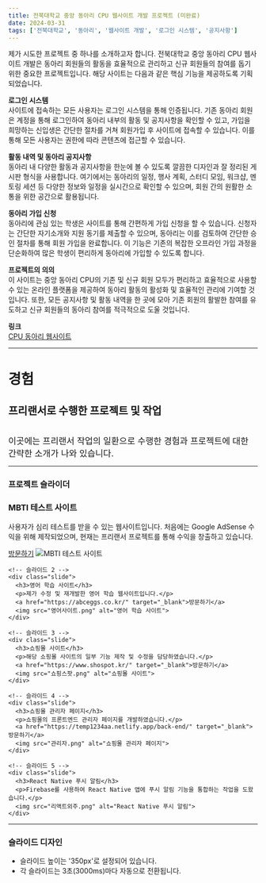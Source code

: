 ```yaml
---
title: 전북대학교 중앙 동아리 CPU 웹사이트 개발 프로젝트 (미완료)
date: 2024-03-31
tags: ['전북대학교', '동아리', '웹사이트 개발', '로그인 시스템', '공지사항']
---
```


<div class="justify-text">
제가 시도한 프로젝트 중 하나를 소개하고자 합니다. 전북대학교 중앙 동아리 CPU 웹사이트 개발은 동아리 회원들의 활동을 효율적으로 관리하고 신규 회원들의 참여를 돕기 위한 중요한 프로젝트입니다. 해당 사이트는 다음과 같은 핵심 기능을 제공하도록 기획되었습니다.

<br>
<!--more-->

**로그인 시스템**  
사이트에 접속하는 모든 사용자는 로그인 시스템을 통해 인증됩니다. 기존 동아리 회원은 계정을 통해 로그인하여 동아리 내부의 활동 및 공지사항을 확인할 수 있고, 가입을 희망하는 신입생은 간단한 절차를 거쳐 회원가입 후 사이트에 접속할 수 있습니다. 이를 통해 모든 사용자는 권한에 따라 콘텐츠에 접근할 수 있습니다.

**활동 내역 및 동아리 공지사항**  
동아리 내 다양한 활동과 공지사항을 한눈에 볼 수 있도록 깔끔한 디자인과 잘 정리된 게시판 형식을 사용합니다. 여기에서는 동아리의 일정, 행사 계획, 스터디 모임, 워크샵, 멘토링 세션 등 다양한 정보와 일정을 실시간으로 확인할 수 있으며, 회원 간의 원활한 소통을 위한 공간으로 활용됩니다.

**동아리 가입 신청**  
동아리에 관심 있는 학생은 사이트를 통해 간편하게 가입 신청을 할 수 있습니다. 신청자는 간단한 자기소개와 지원 동기를 제출할 수 있으며, 동아리는 이를 검토하여 간단한 승인 절차를 통해 회원 가입을 완료합니다. 이 기능은 기존의 복잡한 오프라인 가입 과정을 단순화하여 많은 학생이 편리하게 동아리에 가입할 수 있도록 합니다.

**프로젝트의 의의**  
이 사이트는 중앙 동아리 CPU의 기존 및 신규 회원 모두가 편리하고 효율적으로 사용할 수 있는 온라인 플랫폼을 제공하여 동아리 활동의 활성화 및 효율적인 관리에 기여할 것입니다. 또한, 모든 공지사항 및 활동 내역을 한 곳에 모아 기존 회원의 활발한 참여를 유도하고 신규 회원들의 동아리 참여를 적극적으로 도울 것입니다.

**링크**  
[CPU 동아리 웹사이트](https://lively-kataifi-3d76d7.netlify.app)
</div>     

---

# 경험
## 프리랜서로 수행한 프로젝트 및 작업

<br><span style="font-size:125%">이곳에는 프리랜서 작업의 일환으로 수행한 경험과 프로젝트에 대한 간략한 소개가 나와 있습니다.</span>

---

### 프로젝트 슬라이더

<section>
  <div id="slider">
    <!-- 슬라이드 1 -->
    <div class="slide">
      <h3>MBTI 테스트 사이트</h3>
      <p>사용자가 심리 테스트를 받을 수 있는 웹사이트입니다. 처음에는 Google AdSense 수익을 위해 제작되었으며, 현재는 프리랜서 프로젝트를 통해 수익을 창출하고 있습니다.</p>
      <a href="https://supermbti.netlify.app/" target="_blank">방문하기</a>
      <img src="mbti.png" alt="MBTI 테스트 사이트">
    </div>

    <!-- 슬라이드 2 -->
    <div class="slide">
      <h3>영어 학습 사이트</h3>
      <p>제가 수정 및 재개발한 영어 학습 웹사이트입니다.</p>
      <a href="https://abceggs.co.kr/" target="_blank">방문하기</a>
      <img src="영어사이트.png" alt="영어 학습 사이트">
    </div>

    <!-- 슬라이드 3 -->
    <div class="slide">
      <h3>쇼핑몰 사이트</h3>
      <p>해당 쇼핑몰 사이트의 일부 기능 제작 및 수정을 담당하였습니다.</p>
      <a href="https://www.shospot.kr/" target="_blank">방문하기</a>
      <img src="쇼핑스팟.png" alt="쇼핑몰 사이트">
    </div>

    <!-- 슬라이드 4 -->
    <div class="slide">
      <h3>쇼핑몰 관리자 페이지</h3>
      <p>쇼핑몰의 프론트엔드 관리자 페이지를 개발하였습니다.</p>
      <a href="https://temp1234aa.netlify.app/back-end/" target="_blank">방문하기</a>
      <img src="관리자.png" alt="쇼핑몰 관리자 페이지">
    </div>

    <!-- 슬라이드 5 -->
    <div class="slide">
      <h3>React Native 푸시 알림</h3>
      <p>Firebase를 사용하여 React Native 앱에 푸시 알림 기능을 통합하는 작업을 도왔습니다.</p>
      <img src="리액트외주.png" alt="React Native 푸시 알림">
    </div>
  </div>
</section>

---

### 슬라이드 디자인
- 슬라이드 높이는 '350px'로 설정되어 있습니다.
- 각 슬라이드는 3초(3000ms)마다 자동으로 전환됩니다.
